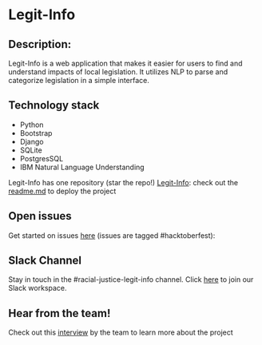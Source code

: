 # Legit-Info

## Description: 

Legit-Info is a web application that makes it easier for users to find and understand impacts of local legislation. It utilizes NLP to parse and categorize legislation in a simple interface.

## Technology stack

- Python
- Bootstrap
- Django
- SQLite
- PostgresSQL
- IBM Natural Language Understanding

Legit-Info has one repository (star the repo!)
[Legit-Info](https://github.com/Call-for-Code-for-Racial-Justice/Legit-Info): check out the [readme.md](https://github.com/Call-for-Code-for-Racial-Justice/Legit-Info/blob/main/README.md) to deploy the project

## Open issues

Get started on issues [here](https://github.com/Call-for-Code-for-Racial-Justice/Legit-Info/issues?q=is%3Aopen+is%3Aissue+label%3Ahacktoberfest) (issues are tagged #hacktoberfest):

## Slack Channel

Stay in touch in the #racial-justice-legit-info channel. Click [here](../getting_started/README.md?id=join-our-slack-channel) to join our Slack workspace.

## Hear from the team!

Check out this [interview](https://www.youtube.com/watch?v=9viZ4NWugMw&t=2450s) by the team to learn more about the project
